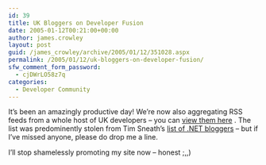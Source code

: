 ```yaml
---
id: 39
title: UK Bloggers on Developer Fusion
date: 2005-01-12T00:21:00+00:00
author: james.crowley
layout: post
guid: /james_crowley/archive/2005/01/12/351028.aspx
permalink: /2005/01/12/uk-bloggers-on-developer-fusion/
sfw_comment_form_password:
  - cjDWrLO58z7q
categories:
  - Developer Community
---
```

It&#8217;s been an amazingly productive day! We&#8217;re now also aggregating RSS feeds from a whole host of UK developers &#8211; you can [view them here](http://www.developerfusion.com/blogs/) . The list was predominently stolen from Tim Sneath&#8217;s [list of .NET bloggers](http://blogs.msdn.com/tims/articles/64515.aspx) &#8211; but if I&#8217;ve missed anyone, please do drop me a line.

I&#8217;ll stop shamelessly promoting my site now &#8211; honest ;,,)